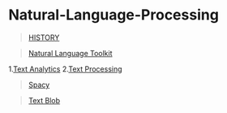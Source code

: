 # Natural-Language-Processing

>[HISTORY](https://github.com/abhishek96negi/Natural-Language-Processing/blob/master/NLP%20HISTORY/NLP%20history.ipynb)

>[Natural Language Toolkit](https://github.com/abhishek96negi/Natural-Language-Processing/tree/master/NLTK)

   1.[Text Analytics](https://github.com/abhishek96negi/Natural-Language-Processing/blob/master/NLTK/Text%20Analytics.ipynb)
   2.[Text Processing](https://github.com/abhishek96negi/Natural-Language-Processing/blob/master/NLTK/Text%20Processing%20in%20NLP.ipynb)

>[Spacy](https://github.com/abhishek96negi/Natural-Language-Processing/blob/master/Spacy/SpaCy.ipynb)

>[Text Blob](https://github.com/abhishek96negi/Natural-Language-Processing/blob/master/Text%20Blob/Text%20Blob.ipynb)

